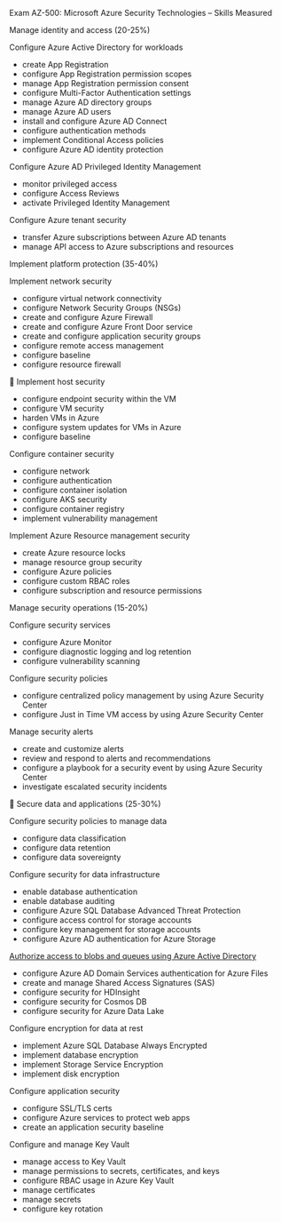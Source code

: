 Exam AZ-500: Microsoft Azure Security Technologies – 
Skills Measured 

 

Manage identity and access (20-25%) 

Configure Azure Active Directory for workloads 

* create App Registration 
* configure App Registration permission scopes 
* manage App Registration permission consent 
* configure Multi-Factor Authentication settings 
* manage Azure AD directory groups 
* manage Azure AD users 
* install and configure Azure AD Connect 
* configure authentication methods 
* implement Conditional Access policies 
* configure Azure AD identity protection 


Configure Azure AD Privileged Identity Management 

* monitor privileged access 
* configure Access Reviews 
* activate Privileged Identity Management 


Configure Azure tenant security 

* transfer Azure subscriptions between Azure AD tenants 
* manage API access to Azure subscriptions and resources 


Implement platform protection (35-40%) 

Implement network security 

* configure virtual network connectivity 
* configure Network Security Groups (NSGs) 
* create and configure Azure Firewall 
* create and configure Azure Front Door service 
* create and configure application security groups 
* configure remote access management 
* configure baseline 
* configure resource firewall 



Implement host security 

* configure endpoint security within the VM 
* configure VM security 
* harden VMs in Azure 
* configure system updates for VMs in Azure 
* configure baseline 


Configure container security 

* configure network 
* configure authentication 
* configure container isolation 
* configure AKS security 
* configure container registry 
* implement vulnerability management 


Implement Azure Resource management security 

* create Azure resource locks 
* manage resource group security 
* configure Azure policies 
* configure custom RBAC roles 
* configure subscription and resource permissions 


Manage security operations (15-20%) 

Configure security services 

* configure Azure Monitor 
* configure diagnostic logging and log retention 
* configure vulnerability scanning 


Configure security policies 

* configure centralized policy management by using Azure Security Center 
* configure Just in Time VM access by using Azure Security Center 


Manage security alerts 

* create and customize alerts 
* review and respond to alerts and recommendations 
* configure a playbook for a security event by using Azure Security Center 
* investigate escalated security incidents 



Secure data and applications (25-30%) 

Configure security policies to manage data 

* configure data classification 
* configure data retention 
* configure data sovereignty 


Configure security for data infrastructure 

* enable database authentication 
* enable database auditing 
* configure Azure SQL Database Advanced Threat Protection 
* configure access control for storage accounts 
* configure key management for storage accounts
* configure Azure AD authentication for Azure Storage
 <a href="https://docs.microsoft.com/en-us/azure/storage/common/storage-auth-aad">
 Authorize access to blobs and queues using Azure Active Directory</a>

* configure Azure AD Domain Services authentication for Azure Files 
* create and manage Shared Access Signatures (SAS) 
* configure security for HDInsight 
* configure security for Cosmos DB 
* configure security for Azure Data Lake 


Configure encryption for data at rest 

* implement Azure SQL Database Always Encrypted 
* implement database encryption 
* implement Storage Service Encryption 
* implement disk encryption 


Configure application security 

* configure SSL/TLS certs 
* configure Azure services to protect web apps 
* create an application security baseline 


Configure and manage Key Vault 

* manage access to Key Vault 
* manage permissions to secrets, certificates, and keys 
* configure RBAC usage in Azure Key Vault 
* manage certificates 
* manage secrets 
* configure key rotation 



